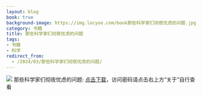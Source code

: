 ```yaml
---
layout: blog
book: true
background-image: https://img.locyoo.com/book那些科学家们彻夜忧虑的问题.jpg
category: 书籍
title: 那些科学家们彻夜忧虑的问题
tags:
- 书籍
- 科学
redirect_from:
  - /2024/03/那些科学家们彻夜忧虑的问题/
---
```

![](https://img.locyoo.com/book那些科学家们彻夜忧虑的问题.jpg)
那些科学家们彻夜忧虑的问题: <a name = "ref1" href="https://url18.ctfile.com/f/50983618-1357864721-d15b2f?p=3619">点击下载</a>，访问密码请点击右上方“关于”自行查看